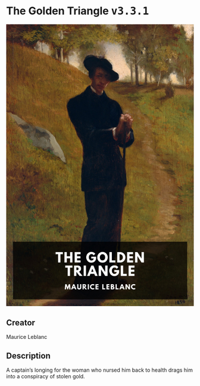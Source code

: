 
# The Golden Triangle <kbd>v3.3.1</kbd>

<center>
  <img src="./cover-1024.jpg"/>
</center>

## Creator
Maurice Leblanc

## Description
A captain’s longing for the woman who nursed him back to health drags him into a conspiracy of stolen gold.

